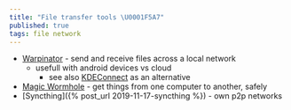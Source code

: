 ```yaml
---
title: "File transfer tools \U0001F5A7"
published: true
tags: file network
---
```

- [Warpinator](https://github.com/linuxmint/warpinator?tab=readme-ov-file#warpinator---send-and-receive-files-across-a-local-network) -  send and receive files across a local network
	- usefull with android devices vs cloud
    	- see also [KDEConnect](https://userbase.kde.org/KDEConnect#Pairing_two_devices_together) as an alternative
- [	Magic Wormhole](https://news.ycombinator.com/item?id=41275920) - get things from one computer to another, safely 
- [Syncthing]({% post_url 2019-11-17-syncthing %}) - own p2p networks
